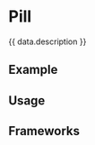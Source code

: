 <script setup>
  import Vue from './vue.md';
  import React from './react.md';
  import Elements from './elements.md';
  import Android from './android.md';
  import iOS from './ios.md';
  import data from './data.json';
  import { mapFrameworkStatuses } from '../utils.js';
</script>

# Pill
{{ data.description }}

<components-status v-bind="mapFrameworkStatuses(data.frameworks)" />

## Example

<pill-example />

## Usage

<component-design-guidelines name="Warp - Components / Pill" link="https://www.figma.com/file/nkiRpuVu6XRfvY96BA80H8/Components-overview?type=design&node-id=374-21835&mode=design" />

<component-questions />

## Frameworks

<tabs-content>
  <template #react>
    <react />
  </template>
  <template #vue>
    <vue />
  </template>
   <template #elements>
    <elements />
  </template>
  <template #android>
    <android />
  </template>
  <template #iOS>
    <iOS />
  </template>
</tabs-content>
